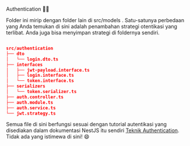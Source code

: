 Authentication 👨‍💻

Folder ini mirip dengan folder lain di src/models .  Satu-satunya perbedaan yang Anda temukan di sini adalah penambahan strategi otentikasi yang terlibat.  Anda juga bisa menyimpan strategi di foldernya sendiri.

```json

src/authentication
├── dto
│   └── login.dto.ts
├── interfaces
│   ├── jwt-payload.interface.ts
│   ├── login.interface.ts
│   └── token.interface.ts
├── serializers
│   └── token.serializer.ts
├── auth.controller.ts
├── auth.module.ts
├── auth.service.ts
└── jwt.strategy.ts

```

Semua file di sini berfungsi sesuai dengan tutorial autentikasi yang disediakan dalam dokumentasi NestJS itu sendiri [Teknik Authentication](https://docs.nestjs.com/techniques/authentication).  Tidak ada yang istimewa di sini!  😄
